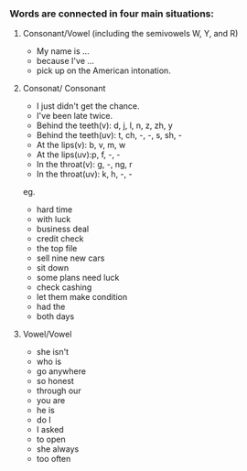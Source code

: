 ### Words are connected in four main situations:

1. Consonant/Vowel (including the semivowels W, Y, and R)
    - My name is ...
    - because I've ...
    - pick up on the American intonation.

2. Consonat/ Consonant
    - I just didn't get the chance.
    - I've been late twice.
    - Behind the teeth(v): d, j, l, n, z, zh, y
    - Behind the teeth(uv): t, ch, -, -, s, sh, -
    - At the lips(v): b, v, m, w
    - At the lips(uv):p, f, -, -
    - In the throat(v): g, -, ng, r
    - In the throat(uv): k, h, -, -

    eg.
    - hard time
    - with luck
    - business deal
    - credit check
    - the top file
    - sell nine new cars
    - sit down
    - some plans need luck
    - check cashing
    - let them make condition
    - had the
    - both days

3. Vowel/Vowel
    - she isn't 
    - who is
    - go anywhere
    - so honest
    - through our
    - you are
    - he is 
    - do I
    - I asked
    - to open
    - she always
    - too often



